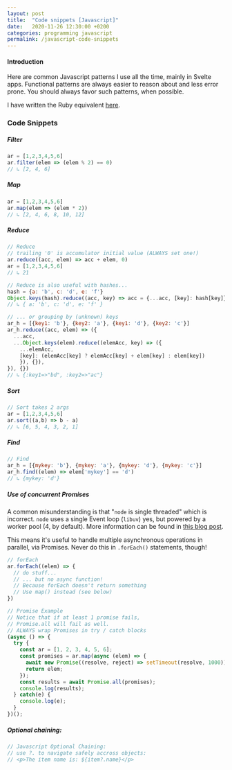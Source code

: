 ```yaml
---
layout: post
title:  "Code snippets [Javascript]"
date:   2020-11-26 12:30:00 +0200
categories: programming javascript
permalink: /javascript-code-snippets
---
```


#### Introduction
Here are common Javascript patterns I use all the time, mainly in Svelte apps.
Functional patterns are always easier to reason about and less error prone. You should always favor such patterns, when possible.

I have written the Ruby equivalent [here](/ruby-code-snippets).

### Code Snippets

##### Filter
```javascript
ar = [1,2,3,4,5,6]
ar.filter(elem => (elem % 2) == 0)
// ↳ [2, 4, 6]
```

##### Map
```javascript
ar = [1,2,3,4,5,6]
ar.map(elem => (elem * 2))
// ↳ [2, 4, 6, 8, 10, 12]
```

##### Reduce
```javascript
// Reduce
// trailing '0' is accumulator initial value (ALWAYS set one!)
ar.reduce((acc, elem) => acc + elem, 0)
ar = [1,2,3,4,5,6]
// ↳ 21

// Reduce is also useful with hashes...
hash = {a: 'b', c: 'd', e: 'f'}
Object.keys(hash).reduce((acc, key) => acc = {...acc, [key]: hash[key]}, {})
// ↳ { a: 'b', c: 'd', e: 'f' }

// ... or grouping by (unknown) keys
ar_h = [{key1: 'b'}, {key2: 'a'}, {key1: 'd'}, {key2: 'c'}]
ar_h.reduce((acc, elem) => ({
  ...acc,
  ...Object.keys(elem).reduce((elemAcc, key) => ({
    ...elemAcc,
    [key]: (elemAcc[key] ? elemAcc[key] + elem[key] : elem[key])
    }), {}),
}), {})
// ↳ {:key1=>"bd", :key2=>"ac"}
```

##### Sort
```javascript
// Sort takes 2 args
ar = [1,2,3,4,5,6]
ar.sort((a,b) => b - a)
// ↳ [6, 5, 4, 3, 2, 1]
```

##### Find
```javascript
// Find
ar_h = [{mykey: 'b'}, {mykey: 'a'}, {mykey: 'd'}, {mykey: 'c'}]
ar_h.find((elem) => elem['mykey'] == 'd')
// ↳ {mykey: 'd'}
```

##### Use of concurrent Promises
A common misunderstanding is that "`node` is single threaded" which is incorrect. `node` uses a single Event loop (`libuv`) yes, but powered by a worker pool (4, by default). More information can be found in [this blog post](https://medium.com/@joydipand/how-does-thread-pool-work-in-node-js-c48f3b3662a9).

This means it's useful to handle multiple asynchronous operations in parallel, via Promises. Never do this in `.forEach()` statements, though!

```javascript
// forEach
ar.forEach((elem) => {
  // do stuff...
  // ... but no async function!
  // Because forEach doesn't return something
  // Use map() instead (see below)
})

// Promise Example
// Notice that if at least 1 promise fails,
// Promise.all will fail as well.
// ALWAYS wrap Promises in try / catch blocks
(async () => {
  try {
    const ar = [1, 2, 3, 4, 5, 6];
    const promises = ar.map(async (elem) => {
      await new Promise((resolve, reject) => setTimeout(resolve, 1000));
      return elem;
    });
    const results = await Promise.all(promises);
    console.log(results);
  } catch(e) {
    console.log(e);
  }
})();
```

##### Optional chaining:
```javascript
// Javascript Optional Chaining:
// use ?. to navigate safely accross objects:
// <p>The item name is: ${item?.name}</p>
```